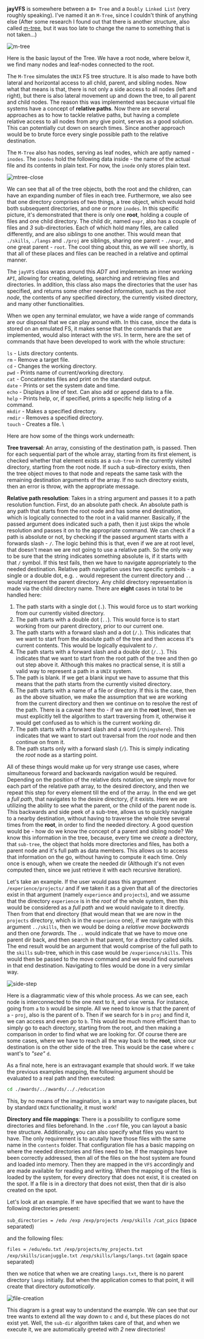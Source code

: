 **jayVFS** is somewhere between a `B+ Tree` and a `Doubly Linked List` (very roughly speaking). I've named it an `M-Tree`, since I couldn't think of anything else (After some research I found out that there is another structure, also called [m-tree](https://en.wikipedia.org/wiki/M-tree), but it was too late to change the name to something that is not taken...)

![m-tree](./mtree.jpg "m-tree")

Here is the basic layout of the Tree. We have a root node, where below it, we find many nodes and leaf-nodes connected to the root.

The `M-Tree` simulates the `UNIX` FS tree structure. It is also made to have both lateral and horizontal access to all child, parent, and sibling nodes. Now what that means is that, there is not only a side access to all nodes (left and right), but there is also lateral movement up and down the tree, to all parent and child nodes. The reason this was implemented was because virtual file systems have a concept of **relative paths**. Now there are several approaches as to how to tackle relative paths, but having a complete relative access to all nodes from any give point, serves as a good solution. This can potentially cut down on search times. Since another approach would be to brute force every single possible path to the relative destination.

The `M-Tree` also has nodes, serving as leaf nodes, which are aptly named - `inodes`. The `inodes` hold the following data inside - the name of the actual file and its contents in plain text. For now, the `inode` only stores plain text.

![mtree-close](./mtree-close.jpg "mtree-close")

We can see that all of the tree objects, both the root and the children, can have an expanding number of files in each tree. Furthermore, we also see that one directory comprises of two things, a tree object, which would hold both subsequent directories, and one or more `inodes`. In this specific picture, it's demonstrated that there is only one **root**, holding a couple of files and one child directory. The child dir, named `expr`, also has a couple of files and *3* sub-directories. Each of which hold many files, are called differently, and are also *siblings* to one another. This would mean that `./skills`, `./langs` and `./proj` are siblings, sharing one parent - `./expr`, and one great parent - `root`. The cool thing about this, as we will see shortly, is that all of these places and files can be reached in a relative and optimal manner.

The `jayVFS` class wraps around this *ADT* and implements an inner working `API`, allowing for creating, deleting, searching and retrieving files and directories. In addition, this class also maps the directories that the user has specified, and returns some other needed information, such as the *root node*, the contents of any specified directory, the currently visited directory, and many other functionalities.

When we open any terminal emulator, we have a wide range of commands are our disposal that we can play around with. In this case, since the data is stored on an emulated FS, it makes sense that the commands that are implemented, would also interact with the `VFS`. In term, here are the set of commands that have been developed to work with the whole structure:

`ls` - Lists directory contents. \
`rm` - Remove a target file. \
`cd` - Changes the working directory. \
`pwd` - Prints name of current/working directory. \
`cat` - Concatenates files and print on the standard output. \
`date` - Prints or set the system date and time. \
`echo` - Displays a line of text. Can also add or append data to a file. \
`help` - Prints help, or, if specified, prints a specific help listing of a command. \
`mkdir` - Makes a specified directory. \
`rmdir` - Removes a specified directory. \
`touch` - Creates a file. \

Here are how some of the things work underneath:

**Tree traversal**: An array, consisting of the destination path, is passed. Then for each sequential part of the whole array, starting from its first element, is checked whether that element exists as a `sub-tree` in the currently visited directory, starting from the root node. If such a sub-directory exists, then the tree object moves to that node and repeats the same task with the remaining destination arguments of the array. If no such directory exists, then an error is throw, with the appropriate message.

**Relative path resolution**: Takes in a string argument and passes it to a path resolution function. First, do an absolute path check. An absolute path is any path that starts from the root node and has some end destination, which is logically connected to the root in a valid manner. Basically, if the passed argument does indicated such a path, then it just skips the whole resolution and passes it on to the appropriate command. We can check if a path is absolute or not, by checking if the passed argument starts with a forwards slash - `/`. The logic behind this is that, even if we are at root level, that doesn't mean we are not going to use a relative path. So the only way to be sure that the string indicates something absolute is, if it starts with that `/` symbol. If this test fails, then we have to navigate appropriately to the needed destination. Relative path navigation uses two specific symbols - a single or a double dot, e.g. `.` would represent the current directory and `..` would represent the parent directory. Any child directory representation is made via the child directory name. There are **eight** cases in total to be handled here:

1. The path starts with a single dot (`.`). This would force us to start working from our currently visited directory.
2. The path starts with a double dot (`..`). This would force is to start working from our parent directory, prior to our current one.
3. The path starts with a forward slash and a dot (`/.`). This indicates that we want to start from the absolute path of the tree and then access it's current contents. This would be logically equivalent to `/`.
4. The path starts with a forward slash and a double dot (`/..`). This indicates that we want to start from the root path of the tree and then go out step above it. Although this makes no practical sense, it is still a valid way to represent a path in a `UNIX` system.
5. The path is blank. If we get a blank input we have to assume that this means that the path starts from the currently visited directory.
6. The path starts with a name of a file or directory. If this is the case, then as the above situation, we make the assumption that we are working from the current directory and then we continue on to resolve the rest of the path. There is a caveat here tho - if we are in the **root** level, then we must explicitly tell the algorithm to start traversing from it, otherwise it would get confused as to which is the current working dir.
7. The path starts with a forward slash and a word (`/thingshere`). This indicates that we want to start out traversal from the *root* node and then continue on from it.
8. The path starts only with a forward slash (`/`). This is simply indicating the *root* node as a starting point.

All of these things would make up for very strange use cases, where simultaneous forward and backwards navigation would be required. Depending on the position of the relative dots notation, we simply move for each part of the relative path array, to the desired directory, and then we repeat this step for every element till the end of the array. In the end we get a *full path*, that navigates to the desire directory, *if* it exists. Here we are utilizing the ability to see what the parent, or the child of the parent node is. This backwards and side peek of a sub-tree, allows us to quickly navigate to a nearby destination, without having to traverse the whole tree several times from the **root**, in order to find the needed directory. A good question would be - how do we know the concept of a parent and sibling node? We know this information in the tree, because, every time we *create* a directory, that `sub-tree`, the object that holds more directories and files, has both a parent node and it's full path as data members. This allows us to access that information on the go, without having to compute it each time. Only once is enough, when we create the needed dir (Although it's not even computed then, since we just retrieve it with each recursive iteration).

Let's take an example. If the user would pass this argument `/experience/projects/` and if we taken it as a given that all of the directories exist in that argument (namely `experience` and `projects`), and we assume that the directory `experience` is in the *root* of the whole system, then this would be considered as a *full path* and we would navigate to it directly. Then from that end directory (that would mean that we are now in the `projects` directory, which is in the `experience` one), if we navigate with this argument `../skills`, then we would be doing a *relative move backwards* and then one *forwards*. The `..` would indicate that we have to move one parent dir back, and then search in that parent, for a directory called skills. The end result would be an argument that would comprise of the full path to the `skills` sub-tree, which in this case would be `/experience/skills`. This would then be passed to the move command and we would find ourselves in that end destination. Navigating to files would be done in a very similar way.

![side-step](./side-step.jpg "side-step")

Here is a diagrammatic view of this whole process. As we can see, each node is interconnected to the one next to it, and vise versa. For instance, going from `a` to `b` would be simple. All we need to know is that the parent of `a` - `proj`, also is the parent of `b`. Then if we search for `b` in `proj` and find it, we can access and even *go* to `b`. This would be much more efficient than to simply go to each directory, starting from the root, and then making a comparison in order to find what we are looking for. Of course there are some cases, where we have to reach all the way back to the **root**, since our destination is on the other side of the tree. This would be the case where `c` want's to *"see"* `d`.

As a final note, here is an extravagant example that should work. If we take the previous examples mapping, the following argument should be evaluated to a real path and then executed:

``` bash
cd ./awards/../awards/.././education
```

This, by no means of the imagination, is a smart way to navigate places, but by standard `UNIX` functionality, it must work!

**Directory and file mappings**: There is a possibility to configure some directories and files beforehand. In the `.conf` file, you can layout a basic tree structure. Additionally, you can also specify what files you want to have. The only requirement is to acutally have those files with the same name in the `contents` folder. That configuration file has a basic mapping on where the needed directories and files need to be. If the mappings have been correctly addressed, then all of the files on the host system are found and loaded into memory. Then they are mapped in the `VFS` accordingly and are made available for reading and writing. When the mapping of the files is loaded by the system, for every directory that does not exist, it is created on the spot. If a file is in a directory that does not exist, then that dir is also created on the spot.

Let's look at an example. If we have specified that we want to have the following directories present:

`sub_directories = /edu /exp /exp/projects /exp/skills /cat_pics` (space separated)

and the following files:

`files = /edu/edu.txt /exp/projects/my_projects.txt /exp/skills/icanjuggle.txt /exp/skills/langs/langs.txt` (again space separated)

then we notice that when we are creating `langs.txt`, there is no parent directory `langs` initially. But when the application comes to that point, it will create that directory *automatically*.

![file-creation](./file-creation.jpg "file-creation")

This diagram is a great way to understand the example. We can see that our tree wants to extend all the way down to `c` and `d`, but these places do not exist yet. Well, the `sub-dir` algorithm takes care of that, and when we execute it, we are automatically greeted with *2* new directories!
